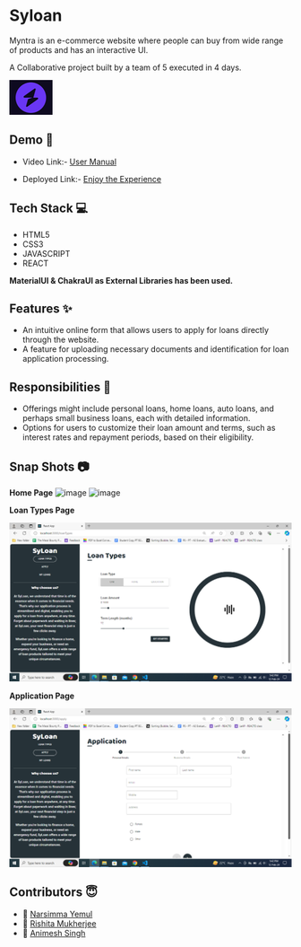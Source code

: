 
# Syloan

Myntra is an e-commerce website where people can buy from wide range of products and has an interactive UI. 

A Collaborative project built by a team of 5 executed in 4 days.


![Logo](https://github.com/Animesh-2/syloan/blob/main/syloan/src/original-5a9164e0a400be5a133c5222c1c72ded.png)


## Demo  🎥
- Video Link:- [User Manual]()

- Deployed Link:- [Enjoy the Experience]()


## Tech Stack 💻

- HTML5
- CSS3
- JAVASCRIPT
- REACT

**MaterialUI & ChakraUI as External Libraries has been used.**



## Features ✨
- An intuitive online form that allows users to apply for loans directly through the website.
- A feature for uploading necessary documents and identification for loan application processing.

## Responsibilities 💪

- Offerings might include personal loans, home loans, auto loans, and perhaps small business loans, each with detailed information.
- Options for users to customize their loan amount and terms, such as interest rates and repayment periods, based on their eligibility.

## Snap Shots 📷

**Home Page**
![image](https://github.com/Animesh-2/syloan/assets/142569138/fa3043f8-918a-4d96-a613-da26088de305)
![image](https://github.com/Animesh-2/syloan/assets/142569138/fbddaa54-5818-4d70-bfbf-27e854b2d889)


**Loan Types Page**

![Logo](https://github.com/Animesh-2/syloan/blob/main/syloan/src/Screenshot%20(173).png)

**Application Page**

![Logo](https://github.com/Animesh-2/syloan/blob/main/syloan/src/Screenshot%20(174).png)


## Contributors  😇


- 👤 [Narsimma Yemul](https://github.com/Narsimmayemul)
- 👤 [Rishita Mukherjee](https://github.com/RiiXXD)
- 👤 [Animesh Singh](https://www.github.com/Animesh-2)



